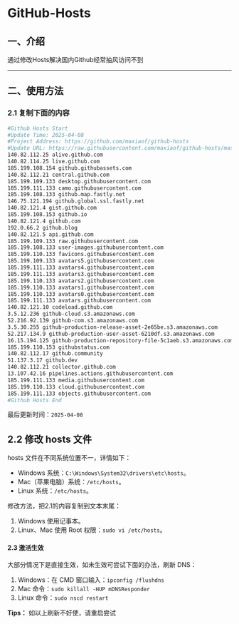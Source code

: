# GitHub-Hosts

## 一、介绍
通过修改Hosts解决国内Github经常抽风访问不到

---

## 二、使用方法

### 2.1 复制下面的内容
```bash
#Github Hosts Start
#Update Time: 2025-04-08
#Project Address: https://github.com/maxiaof/github-hosts
#Update URL: https://raw.githubusercontent.com/maxiaof/github-hosts/master/hosts
140.82.112.25 alive.github.com
140.82.114.25 live.github.com
185.199.108.154 github.githubassets.com
140.82.112.21 central.github.com
185.199.109.133 desktop.githubusercontent.com
185.199.111.133 camo.githubusercontent.com
185.199.108.133 github.map.fastly.net
146.75.121.194 github.global.ssl.fastly.net
140.82.121.4 gist.github.com
185.199.108.153 github.io
140.82.121.4 github.com
192.0.66.2 github.blog
140.82.121.5 api.github.com
185.199.109.133 raw.githubusercontent.com
185.199.108.133 user-images.githubusercontent.com
185.199.110.133 favicons.githubusercontent.com
185.199.109.133 avatars5.githubusercontent.com
185.199.111.133 avatars4.githubusercontent.com
185.199.111.133 avatars3.githubusercontent.com
185.199.110.133 avatars2.githubusercontent.com
185.199.110.133 avatars1.githubusercontent.com
185.199.110.133 avatars0.githubusercontent.com
185.199.111.133 avatars.githubusercontent.com
140.82.121.10 codeload.github.com
3.5.12.236 github-cloud.s3.amazonaws.com
52.216.92.139 github-com.s3.amazonaws.com
3.5.30.255 github-production-release-asset-2e65be.s3.amazonaws.com
52.217.134.9 github-production-user-asset-6210df.s3.amazonaws.com
16.15.194.125 github-production-repository-file-5c1aeb.s3.amazonaws.com
185.199.110.153 githubstatus.com
140.82.112.17 github.community
51.137.3.17 github.dev
140.82.112.21 collector.github.com
13.107.42.16 pipelines.actions.githubusercontent.com
185.199.111.133 media.githubusercontent.com
185.199.110.133 cloud.githubusercontent.com
185.199.111.133 objects.githubusercontent.com
#Github Hosts End

```
最后更新时间：`2025-04-08`

## 2.2 修改 hosts 文件
hosts 文件在不同系统位置不一，详情如下：
- Windows 系统：`C:\Windows\System32\drivers\etc\hosts`。
- Mac（苹果电脑）系统：`/etc/hosts`。
- Linux 系统：`/etc/hosts`。

修改方法，把2.1的内容复制到文本末尾：

1. Windows 使用记事本。
2. Linux、Mac 使用 Root 权限：`sudo vi /etc/hosts`。

#### 2.3 激活生效
大部分情况下是直接生效，如未生效可尝试下面的办法，刷新 DNS：

1. Windows：在 CMD 窗口输入：`ipconfig /flushdns`
2. Mac 命令：`sudo killall -HUP mDNSResponder`
3. Linux 命令：`sudo nscd restart`

**Tips：** 如以上刷新不好使，请重启尝试
